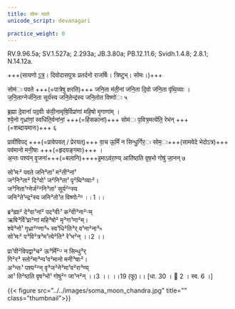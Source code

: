 ```yaml
---
title: सोमः पवते
unicode_script: devanagari

practice_weight: 0
---
```



RV.9.96.5a; SV.1.527a; 2.293a; JB.3.80a; PB.12.11.6; Svidh.1.4.8; 2.8.1; N.14.12a.

+++(सायणो [ऽत्र](https://archive.org/stream/RgVedaWithSayanasCommentaryPart4/rv_sayanabhasya_part4#page/n303/mode/2up&sa=D&ust=1542425956294000)। दिवोदासपुत्रः प्रतर्दनो राजर्षिः। त्रिष्टुभ्। सोमः।)+++

सोम॑ः पवते +++(=पात्रेषु क्षरति)+++ जनि॒ता म॑ती॒नां ज॑नि॒ता दि॒वो ज॑नि॒ता पृ॑थि॒व्याः ।  
ज॒नि॒ताग्नेर्ज॑नि॒ता सूर्य॑स्य जनि॒तेन्द्र॑स्य जनि॒तोत विष्णो॑ः ५

ब्र॒ह्मा दे॒वानां॑ पद॒वीः क॑वी॒नामृषि॒र्विप्रा॑णां महि॒षो मृ॒गाणा॑म् ।  
श्ये॒नो गृध्रा॑णां॒ स्वधि॑ति॒र्वना॑नां॒ +++(=हिंसकानां)+++ सोम॑ः प॒वित्र॒मत्ये॑ति॒ रेभ॑न् +++(=शब्दायमानः)+++ ६

प्रावी॑विपद् +++(=प्रावेपयत् / प्रेरयत्)+++ वा॒च ऊ॒र्मिं न सिन्धु॒र्गिर॒ः सोम॒ः+++(सामवेदे भेदोऽत्र)+++ पव॑मानो मनी॒षाः +++(=हृदयङ्गमाः)+++ ।  
अ॒न्तः पश्य॑न् वृ॒जना॑+++(=बलानि)++++इ॒माऽव॑रा॒ण्य् आति॑ष्ठति वृष॒भो गोषु॑ जा॒नन् ७

सो¹मः² पवते जनि³ता¹ म²ती³नां¹  
ज²नि³ता² दि³वो¹ ज²नि³ता¹ पृ²थि³व्याः²।  
ज³निता¹ग्नेर्ज²ᴿनि³ता¹ सूर्य²ᴿस्य  
जनि³ते¹न्द्र²स्य जनि³तो¹त विष्णोः²ᴿ ।।1 ।।

ब्र³ह्मा² दे³वा¹नां² पद³वीः¹ क²वी³ना²ᵁम्  
ऋषि³र्वि¹प्रा²णां महि³षो² मृ³गा¹णा²म्।  
श्ये³नो¹ गृध्रा²ᴿणा³ᳱ स्व¹धि²ति³र् व¹ना²ना³ᳱ  
सो¹मः² प³वि²त्र³म¹त्ये²ति³ रे¹भ²न् ।।2 ।।

प्रा¹वी²विपद्वा³च² ऊ³र्मिं²ᵁ न सिन्धु³र्  
गि²र³ स्तो²मा³न्प¹व²मानो मनी³षाः²।  
अ³न्तः¹ पश्य²ᴿन् वृ³ज²ने³मा¹व²रा³ण्य्  
आ¹ ति²ष्ठति वृष³भो¹ गोषु²ᴿ जा¹न²न् ।।3 ।। ।।19 (फू)।। [धा. 30 ।  2 । स्व. 6 ।]

{{< figure src="../../images/soma_moon_chandra.jpg" title="" class="thumbnail">}}
